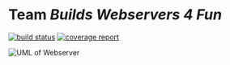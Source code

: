 # Team _Builds Webservers 4 Fun_

[![build status](https://ada.csse.rose-hulman.edu/buildswebservers4fun/webserver3000/badges/master/build.svg)](https://ada.csse.rose-hulman.edu/buildswebservers4fun/webserver3000/commits/master)
[![coverage report](https://ada.csse.rose-hulman.edu/buildswebservers4fun/webserver3000/badges/master/coverage.svg)](https://ada.csse.rose-hulman.edu/buildswebservers4fun/webserver3000/commits/master)


![UML of Webserver](https://ada.csse.rose-hulman.edu/buildswebservers4fun/webserver3000/blob/master/Docs/intialUML.png "UML of Webserver")
